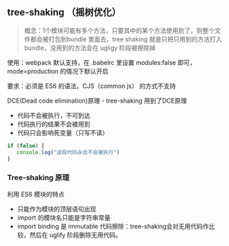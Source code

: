 ## tree-shaking （摇树优化）
> 概念：1个模块可能有多个方法，只要其中的某个方法使用到了，则整个文件都会被打包到bundle 里面去，tree shaking 就是只把只用到的方法打入bundle，没用到的方法会在 ugligy 阶段被擦除掉

使用：webpack 默认支持，在 .babelrc 里设置 modules:false 即可，mode=production 的情况下默认开启

要求：必须是 ES6 的语法，CJS（common js） 的方式不支持

DCE(Dead code elimination)原理 - tree-shaking 用到了DCE原理

- 代码不会被执行，不可到达
- 代码执行的结果不会被用到
- 代码只会影响死变量（只写不读）

```js
if (false) {
   console.log("这段代码永远不会被执行")
}
```

### Tree-shaking 原理

利用 ES6 模块的特点

- 只能作为模块的顶层语句出现
- import 的模块名只能是字符串常量
- import binding 是 immutable
代码擦除：tree-shaking会对无用代码作比较，然后在 uglify 阶段删除无用代码。